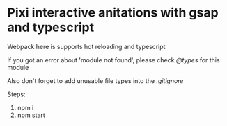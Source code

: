 # Pixi interactive anitations with gsap and typescript

Webpack here is supports hot reloading and typescript

If you got an error about 'module not found', please check *@types* for this module

Also don't forget to add unusable file types into the *.gitignore*

Steps:
1. npm i
2. npm start
